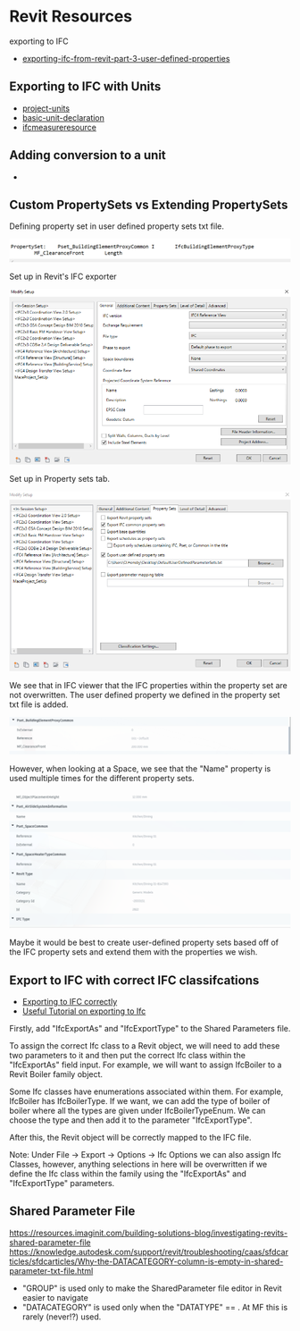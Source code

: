 # Revit Resources

exporting to IFC 

- [exporting-ifc-from-revit-part-3-user-defined-properties](https://bimcorner.com/exporting-ifc-from-revit-part-3-user-defined-properties/)


## Exporting to IFC with Units

- [project-units](https://standards.buildingsmart.org/IFC/RELEASE/IFC4/ADD2_TC1/HTML/link/project-units.htm)
- [basic-unit-declaration](https://standards.buildingsmart.org/IFC/DEV/IFC4_2/FINAL/HTML/annex/annex-e/basic-unit-declaration.htm)
- [ifcmeasureresource](https://standards.buildingsmart.org/IFC/RELEASE/IFC4/FINAL/HTML/schema/ifcmeasureresource/content.htm)


## Adding conversion to a unit

- [](https://standards.buildingsmart.org/IFC/RELEASE/IFC2x/ADD1/HTML/ifcmeasureresource/IFC_R2X_UnitsMeasures_Examples.htm)

## Custom PropertySets vs Extending PropertySets

Defining property set in user defined property sets txt file.
 
![Defining property set](images/ifc_property_set_definition.PNG)

Set up in Revit's IFC exporter

![Revit IFC setup: General Tab](images/revit_general_setup.PNG)

Set up in Property sets tab.

![Revit IFC setup: Property Sets Tab](images/revit_property_sets_options.PNG)

We see that in IFC viewer that the IFC properties within the property set are not overwritten.
The user defined property we defined in the property set txt file is added.

![Property set in IFC viewer](images/propertyset_in_ifc_viewer.PNG)

However, when looking at a Space, we see that the "Name" property is used multiple times for the different property sets.

![Property sets for space in IFC viewer](images/psets_for_space_in_viewer.PNG)

Maybe it would be best to create user-defined property sets based off of the IFC property sets and extend them with the properties we wish.

## Export to IFC with correct IFC classifcations

- [Exporting to IFC correctly](https://knowledge.autodesk.com/support/revit/learn-explore/caas/CloudHelp/cloudhelp/2020/ENU/Revit-DocumentPresent/files/GUID-7119A8C3-A0EE-4568-8C35-750410D867C9-htm.html)
- [Useful Tutorial on exporting to Ifc](https://www.youtube.com/watch?v=UemlqhPmcW4)

Firstly, add "IfcExportAs" and "IfcExportType" to the Shared Parameters file. 

To assign the correct Ifc class to a Revit object, we will need to add these two parameters to it and then put the correct
Ifc class within the "IfcExportAs" field input. For example, we will want to assign IfcBoiler to a Revit Boiler family object.

Some Ifc classes have enumerations associated within them. For example, IfcBoiler has IfcBoilerType. If we want, we can add the type of boiler
of boiler where all the types are given under IfcBoilerTypeEnum. We can choose the type and then add it to the parameter "IfcExportType".

After this, the Revit object will be correctly mapped to the IFC file.

Note: Under File -> Export -> Options -> Ifc Options we can also assign Ifc Classes, however, anything selections in here will be overwritten
if we define the Ifc class within the family using the "IfcExportAs" and "IfcExportType" parameters.


## Shared Parameter File

https://resources.imaginit.com/building-solutions-blog/investigating-revits-shared-parameter-file
https://knowledge.autodesk.com/support/revit/troubleshooting/caas/sfdcarticles/sfdcarticles/Why-the-DATACATEGORY-column-is-empty-in-shared-parameter-txt-file.html

- "GROUP" is used only to make the SharedParameter file editor in Revit easier to navigate
- "DATACATEGORY" is used only when the "DATATYPE" == <familytype>. At MF this is rarely (never!?) used.